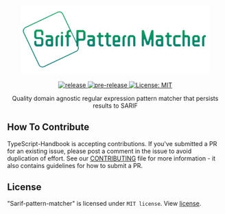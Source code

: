<p align="center"><img src="Src/img/header_img.png" width="440" /></p>

<p align="center">

  <a href="https://github.com/microsoft/sarif-pattern-matcher">
    <img src="https://img.shields.io/github/v/release/microsoft/sarif-pattern-matcher"
      alt="release" />
  </a>
  
  <a href="https://github.com/microsoft/sarif-pattern-matcher">
    <img src="https://img.shields.io/github/v/release/microsoft/sarif-pattern-matcher?include_prereleases&label=pre-release"
      alt="pre-release" />
  </a>
  	
 <a href="https://github.com/microsoft/sarif-pattern-matcher/blob/master/LICENSE">
    <img src="https://img.shields.io/github/license/microsoft/sarif-pattern-matcher"
      alt="License: MIT" />
  </a>
  
  
</p>

<p align="center">Quality domain agnostic regular expression pattern matcher that persists results to SARIF</p>

## How To Contribute

TypeScript-Handbook is accepting contributions. If you've submitted a PR for an existing issue, please post a comment in the issue to avoid duplication of effort. See our [CONTRIBUTING](/CONTRIBUTING.md) file for more information - it also contains guidelines for how to submit a PR.


## License

"Sarif-pattern-matcher" is licensed under `MIT license`. View [license](https://github.com/microsoft/sarif-pattern-matcher/blob/master/LICENSE).

